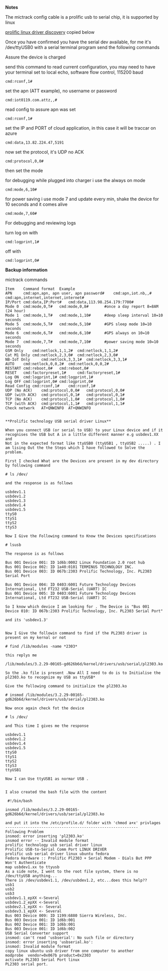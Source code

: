 **Notes**

The mictrack config cable is a prolific usb to serial chip, it is supported by linux 

[prolific linux driver discovery](http://programmingknowledgeblog.blogspot.com/2013/12/prolific-usb-to-serial-comm-port-linux.html) copied below

Once you have confirmed you have the serial dev available, for me it's /dev/ttyUSB0
with a serial terminal program send the following commands

Assure the device is charged

send this command to read current configuration, you may need to have your terminal set to local echo, software flow control, 115200 baud

    cmd:rconf,1#

set the apn (ATT example), no username or password

    cmd:iot0119.com.attz,,#

read config to assure apn was set

    cmd:rconf,1#

set the IP and PORT of cloud application, in this case it will be traccar on azure

    cmd:data,13.82.224.47,5191

now set the protocol, it's UDP no ACK

    cmd:protocol,0,0#

then set the mode 

for debugging while plugged into charger i use the always on mode

    cmd:mode,6,10#     

for power saving i use mode 7 and update every min, shake the device for 10 seconds and it comes alive

    cmd:mode,7,60#

For debugging and reviewing logs

turn log on with 

    cmd:logprint,1#

off with 

    cmd:logprint,0#



**Backup information**

mictrack commands
```
Item	Command format	Example
APN 	cmd:apn,apn, apn user, apn password#	cmd:apn,iot.nb,,#
cmd:apn,internet,internet,internet#
IP/Port	cmd:data,IP:Port# 	cmd:data,113.98.254.179:7700#
Mode 0	cmd:mode,0,T# 	cmd:mode,0,8#       #once a day report 8=8AM (24 hour)
Mode 1	cmd:mode,1,T# 	cmd:mode,1,10#      #deep sleep interval 10=10 seconds
Mode 5	cmd:mode,5,T# 	cmd:mode,5,10#      #GPS sleep mode 10=10 seconds
Mode 6	cmd:mode,6,T# 	cmd:mode,6,10#      #GPS always on 10=10 seconds
Mode 7	cmd:mode,7,T# 	cmd:mode,7,10#      #power saving mode 10=10 seconds
GSM Only	cmd:netlock,1,1,2# 	cmd:netlock,1,1,2# 
Cat M1 Only	cmd:netlock,2,3,0#	cmd:netlock,2,3,0#
NB-IoT Only 	cmd:netlock,3,3,1# 	cmd:netlock,3,3,1# 
AUTO	cmd:netlock,0,0,2# 	cmd:netlock,0,0,2# 
RESTART	cmd:reboot,0# 	cmd:reboot,0# 
RESET	cmd:factoryreset,1# 	cmd:factoryreset,1# 
Log ON	cmd:logprint,1#	cmd:logprint,1#
Log OFF	cmd:logprint,0#	cmd:logprint,0#
Read Config	cmd:rconf,1#	cmd:rconf,1#
UDP (No ACK)	cmd:protocol,0,0#	cmd:protocol,0,0#
UDP (with ACK)	cmd:protocol,0,1#	cmd:protocol,0,1#
TCP (No ACK)	cmd:protocol,1,0#	cmd:protocol,1,0#
TCP (with ACK)	cmd:protocol,1,1#	cmd:protocol,1,1#
Check network	AT+QNWINFO	AT+QNWINFO
```


```

**Prolific technology USB serial driver Linux**

When you connect USB (or serial to USB) to your Linux device and if it recognises the USB but A in a little different manner e.g usbdev1.XX and 
Not in the expected format like ttyUSB0 (ttyUSB1 , ttyUSB2 .....) . I am lising Out the the Steps which I have followed to Solve the problem.

First I checked What are the Devices are present in my dev directory by following command

# ls /dev/

and the response is as follows

usbdev1.1
usbdev1.2
usbdev1.3
usbdev1.4
usbdev1.5
ttyS0
ttyS1
ttyS2
ttyS3

Now I Give the Following command to Know the Devices specifications

# lsusb

The response is as follows 

Bus 001 Device 001: ID 1d6b:0002 Linux Foundation 2.0 root hub
Bus 001 Device 002: ID 1a40:0101 TERMINUS TECHNOLOGY INC. 
Bus 001 Device 003: ID 067b:2303 Prolific Technology, Inc. PL2303 Serial Port

Bus 001 Device 004: ID 0403:6001 Future Technology Devices International, Ltd FT232 USB-Serial (UART) IC
Bus 001 Device 005: ID 0403:6001 Future Technology Devices International, Ltd FT232 USB-Serial (UART) IC

So I know which device I am looking for . The Device is "Bus 001 Device 010: ID 067b:2303 Prolific Technology, Inc. PL2303 Serial Port"

and its 'usbdev1.3'


Now I Give the followin command to find if the PL2303 driver is present on my kernal or not

# find /lib/modules -name *2303*

this replys me 

/lib/modules/3.2.29-00165-gd626b6d/kernel/drivers/usb/serial/pl2303.ko

So the .ko file is present .Now All I need to do is to Initialise the pl2303.ko to recognize my USB as ttyUSB*

Give the following command to initialize the pl2303.ko 

# insmod /lib/modules/3.2.29-00165-gd626b6d/kernel/drivers/usb/serial/pl2303.ko

Now once again check fot the device 

# ls /dev/

and This time I gives me the response 

usbdev1.1
usbdev1.2
usbdev1.4
usbdev1.5
ttyS0
ttyS1
ttyS2
ttyS3
ttyUSB1

Now I can Use ttyUSB1 as normar USB .


I also created the bash file with the content 

 #!/bin/bash         

insmod /lib/modules/3.2.29-00165-gd626b6d/kernel/drivers/usb/serial/pl2303.ko

and put it into the /etc/profile.d/ folder with 'chmod a+x' privlages
-----------------------------------------------------------
Following Problem 
insmod: error inserting 'pl2303.ko'
insmod error -- Invalid module format
prolific technology usb serial driver linux
Prolific USB-to-Serial Comm Port LINUX DRIVER
prolific usb serial driver linux ubuntu fedora
Fedora Hardware :: Prolific Pl2303 + Serial Modem - Dials But PPP Won't Authenticate
map usbdev1.xx to ttyusb
As a side note, I went to the root file system, there is no /dev/ttyUSB anything...
There is /dev/usbdev1.1, /dev/usbdev1.2, etc...does this help??
usb1
usb2
usb3
usbdev1.1_epXX <-Several
usbdev1.2_epXX <-Several
usbdev2.1_epXX <- Several
usbdev3.1_epXX <- Several
Bus 003 Device 009: ID 1199:6880 Sierra Wireless, Inc.
Bus 003 Device 001: ID 1d6b:001
Bus 002 Device 001: ID 1d6b:001
Bus 003 Device 001: ID 1d6b:002
USB Serial Converter support
insmod: can't read 'usbserial': No such file or directory
insmod: error inserting 'usbserial.ko': 
insmod: Invalid module format
copy linux ubuntu usb driver from one computer to another
modprobe  vendor=0x067b product=0x2303
activate PL2303 Serial Port linux
PL2303 serial port.

```